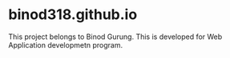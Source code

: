 # binod318.github.io
This project belongs to Binod Gurung. This is developed for Web Application developmetn program.

<!-- const Person = function(){};

const ram = new Person();
ram.eat();

Person.prototype.eat = function(){ console.log("I'm eating"); };

ram.eat();

Person.prototype.eat = function(){ console.log("I'm not eating"); };

ram.eat();

Person.prototype = { };

ram.eat(); -->
